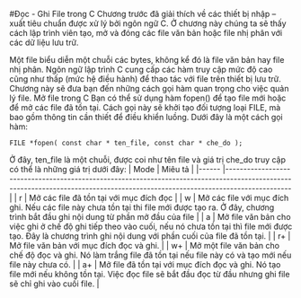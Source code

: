 #Đọc - Ghi File trong C
Chương trước đã giải thích về các thiết bị nhập – xuất tiêu chuẩn được xử lý bởi ngôn ngữ C. Ở chương này chúng ta sẽ thấy cách lập trình viên tạo, mở và đóng các file văn bản hoặc file nhị phân với các dữ liệu lưu trữ.

Một file biểu diễn một chuỗi các bytes, không kể đó là file văn bản hay file nhị phân. Ngôn ngữ lập trình C cung cấp các hàm truy cập mức độ cao cũng như thấp (mức hệ điều hành) để thao tác với file trên thiết bị lưu trữ. Chương này sẽ đưa bạn đến những cách gọi hàm quan trọng cho việc quản lý file.
Mở file trong C
Bạn có thể sử dụng hàm fopen() để tạo file mới hoặc để mở các file đã tồn tại. Cách gọi này sẽ khởi tạo đối tượng loại FILE, mà bao gồm thông tin cần thiết để điều khiển luồng. Dưới đây là một cách gọi hàm:
```
FILE *fopen( const char * ten_file, const char * che_do );
```
Ở đây, ten_file là một chuỗi, được coi như tên file và giá trị che_do truy cập có thể là những giá trị dưới đây:
| Mode 	| Miêu tả                                                                                                                                                                      	|
|------	|------------------------------------------------------------------------------------------------------------------------------------------------------------------------------	|
| r    	| Mở các file đã tồn tại với mục đích đọc                                                                                                                                      	|
| w    	| Mở các file với mục đích ghi. Nếu các file này chưa tồn tại thi file mới được tạo ra. Ở đây, chương trình bắt đầu ghi nội dung từ phần mở đầu của file                       	|
| a    	| Mở file văn bản cho việc ghi ở chế độ ghi tiếp theo vào cuối, nếu nó chưa tồn tại thì file mới được tạo. Đây là chương trình ghi nội dung với phần cuối của file đã tồn tại. 	|
| r+   	| Mở file văn bản với mục đích đọc và ghi.                                                                                                                                     	|
| w+   	| Mở một file văn bản cho chế độ đọc và ghi. Nó làm trắng file đã tồn tại nếu file này có và tạo mới nếu file này chưa có.                                                     	|
| a+   	| Mở file đã tồn tại với mục đích đọc và ghi. Nó tạo file mới nếu không tồn tại. Việc đọc file sẽ bắt đầu đọc từ đầu nhưng ghi file sẽ chỉ ghi vào cuối file.                  	|
